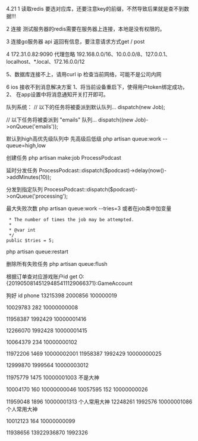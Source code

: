 
4.21
1 读取redis 要选对应库，还要注意key的前缀，不然导致后果就是查不到数据!!!

2 连接 测试服务器的redis需要在服务器上连接，本地是没有权限的。

3 连接go服务器 api 返回有信息，要注意请求方式get / post

4  172.31.0.82:9090 代理忽略 192.168.0.0/16、10.0.0.0/8、127.0.0.1、localhost、*.local、172.16.0.0/12


5、数据库连接不上，请用curl ip 检查当前网络，可能不是公司内网

6 ios 接收不到消息解决方案 1、将当前设备重启下，使得用户token绑定成功，  2、 在app设置中将消息通知开关打开即可。 

队列系统：
// 以下的任务将被委派到默认队列...
dispatch(new Job);

// 以下任务将被委派到 "emails" 队列...
dispatch((new Job)->onQueue('emails'));

默认到high高优先级队列中  先高级后低级
php artisan queue:work --queue=high,low 

创建任务
php artisan make:job ProcessPodcast

延时分发任务
 ProcessPodcast::dispatch($podcast)->delay(now()->addMinutes(10));

分发到指定队列 
 ProcessPodcast::dispatch($podcast)->onQueue('processing');

最大失败次数
 php artisan queue:work --tries=3
或者在job类中加变量

     * The number of times the job may be attempted.
     *
     * @var int
     */
    public $tries = 5;


php artisan queue:restart

删除所有失败任务
php artisan queue:flush


根据订单查对应游戏账户id
get O:{20190508145129485411129066371}:GameAccount



狗好 	 id 		phone
13215398  2000856  100000019

10029783  282  10000000008

11958387  1992429  10000001416

12266070  1992428  10000001415

10064379   234  10000000102

11972206	1469	10000002001
11958387	1992429   10000000025

 12999870   1999564  10000003012

 11975779   1475 10000001003  不是大神

10004170  160  10000000046
10057595 152  10000000026


 11959048  1896  10000001313 个人常用大神
 12248261  1992576   10000001086 个人常用大神

10012123  164  10000000099

11938656  13922936870  1992326
